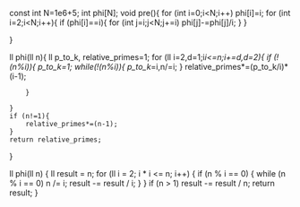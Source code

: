 const int N=1e6+5;
int phi[N];
void pre(){
    for (int i=0;i<N;i++)
        phi[i]=i;
    for (int i=2;i<N;i++){
        if (phi[i]==i){
            for (int j=i;j<N;j+=i)
                phi[j]-=phi[j]/i;
        }
    }

}


ll phi(ll n){
    ll p_to_k, relative_primes=1;
    for (ll i=2,d=1;i*i<=n;i+=d,d=2){
        if (!(n%i)){
            p_to_k=1;
            while(!(n%i)){
                p_to_k*=i,n/=i;
            }
            relative_primes*=(p_to_k/i)*(i-1);

        }

    }
    if (n!=1){
        relative_primes*=(n-1);
    }
    return relative_primes;
}


ll phi(ll n) {
    ll result = n;
    for (ll i = 2; i * i <= n; i++) {
        if (n % i == 0) {
            while (n % i == 0)
                n /= i;
            result -= result / i;
        }
    }
    if (n > 1)
        result -= result / n;
    return result;
}